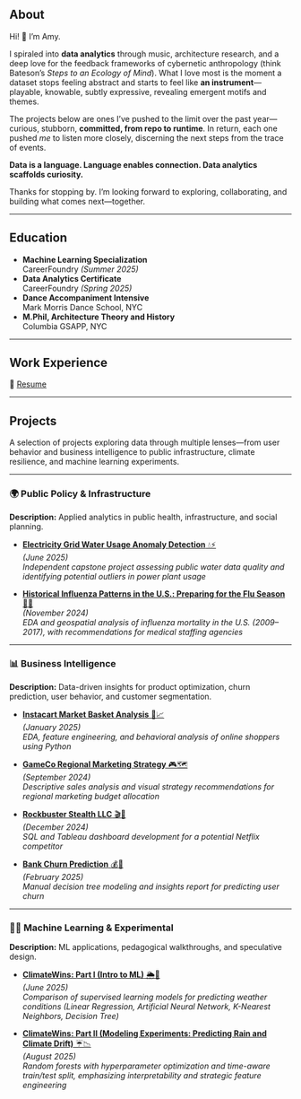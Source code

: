 ## About

Hi! 👋
I’m Amy.

I spiraled into **data analytics** through music, architecture research, and a deep love for the feedback frameworks of cybernetic anthropology (think Bateson’s *Steps to an Ecology of Mind*). What I love most is the moment a dataset stops feeling abstract and starts to feel like **an instrument**—playable, knowable, subtly expressive, revealing emergent motifs and themes.

The projects below are ones I’ve pushed to the limit over the past year—curious, stubborn, **committed, from repo to runtime**. In return, each one pushed *me* to listen more closely, discerning the next steps from the trace of events.

**Data is a language.
Language enables connection.
Data analytics scaffolds curiosity.**

Thanks for stopping by. I’m looking forward to exploring, collaborating, and building what comes next—together.

---

## Education

- **Machine Learning Specialization**  
  CareerFoundry  _(Summer 2025)_
- **Data Analytics Certificate**  
  CareerFoundry  _(Spring 2025)_
- **Dance Accompaniment Intensive**  
  Mark Morris Dance School, NYC
- **M.Phil, Architecture Theory and History**  
  Columbia GSAPP, NYC				       		

---

## Work Experience

📄 [Resume](assets/img/CV_082025_AmyZhang.pdf) 

---
## Projects

A selection of projects exploring data through multiple lenses—from user behavior and business intelligence to public infrastructure, climate resilience, and machine learning experiments.

---

### 🌍 Public Policy & Infrastructure
**Description:** Applied analytics in public health, infrastructure, and social planning.

- [**Electricity Grid Water Usage Anomaly Detection** 💧⚡️](project-powerplants.md)  
  _(June 2025)_  
  _Independent capstone project assessing public water data quality and identifying potential outliers in power plant usage_

- [**Historical Influenza Patterns in the U.S.: Preparing for the Flu Season** 💉🏥](project-influenza.md)  
  _(November 2024)_  
  _EDA and geospatial analysis of influenza mortality in the U.S. (2009–2017), with recommendations for medical staffing agencies_

---

### 📊 Business Intelligence
**Description:** Data-driven insights for product optimization, churn prediction, user behavior, and customer segmentation.

- [**Instacart Market Basket Analysis**  🛒📈](project-instacart.md)  
  _(January 2025)_  
  _EDA, feature engineering, and behavioral analysis of online shoppers using Python_

- [**GameCo Regional Marketing Strategy** 🎮🗺️](project-gameco.md)  
  _(September 2024)_  
  _Descriptive sales analysis and visual strategy recommendations for regional marketing budget allocation_

- [**Rockbuster Stealth LLC** 🎬🎯](project-rockbuster.md)  
  _(December 2024)_  
  _SQL and Tableau dashboard development for a potential Netflix competitor_

- [**Bank Churn Prediction** 💰🔎](project-bankchurn.md)  
  _(February 2025)_  
  _Manual decision tree modeling and insights report for predicting user churn_

---

### 🦾💪 Machine Learning & Experimental
**Description:** ML applications, pedagogical walkthroughs, and speculative design.

- [**ClimateWins: Part I (Intro to ML)** 🌦️🤖](project-climatewins.md)  
  _(June 2025)_  
  _Comparison of supervised learning models for predicting weather conditions (Linear Regression, Artificial Neural Network, K-Nearest Neighbors, Decision Tree)_

- [**ClimateWins: Part II (Modeling Experiments: Predicting Rain and Climate Drift)** ☔️📉](project-climatewins-advanced.md)  
  _(August 2025)_  
  _Random forests with hyperparameter optimization and time-aware train/test split, emphasizing interpretability and strategic feature engineering_


